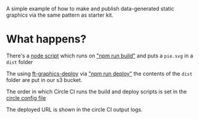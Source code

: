 
A simple example of how to make and publish data-generated static graphics via the same pattern as starter kit.

# What happens?

There's a [node script](https://github.com/ft-interactive/example-static-graphic-maker/blob/master/index.js) which runs on ["npm run build"](https://github.com/ft-interactive/example-static-graphic-maker/blob/master/package.json#L8) and puts a `pie.svg` in a `dist` folder

The using [ft-graphics-deploy](https://www.npmjs.com/package/ft-graphics-deploy) via ["npm run deploy"](https://github.com/ft-interactive/example-static-graphic-maker/blob/master/package.json#L10) the contents of the `dist` folder are put in our s3 bucket.

The order in which Circle CI runs the build and deploy scripts is set in the [circle config file](https://github.com/ft-interactive/example-static-graphic-maker/blob/master/.circleci/config.yml)

The deployed URL is shown in the circle CI output logs.
